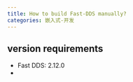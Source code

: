 ```yaml
---
title: How to build Fast-DDS manually?
categories: 嵌入式-开发
---
```

## version requirements
- Fast DDS: 2.12.0
- 
